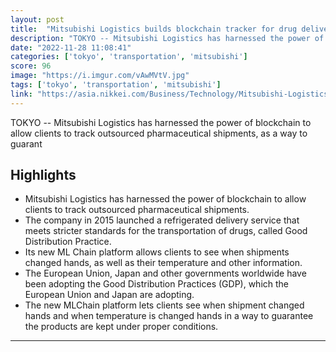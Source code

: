```yaml
---
layout: post
title:  "Mitsubishi Logistics builds blockchain tracker for drug deliveries"
description: "TOKYO -- Mitsubishi Logistics has harnessed the power of blockchain to allow clients to track outsourced pharmaceutical shipments, as a way to guarant"
date: "2022-11-28 11:08:41"
categories: ['tokyo', 'transportation', 'mitsubishi']
score: 96
image: "https://i.imgur.com/vAwMVtV.jpg"
tags: ['tokyo', 'transportation', 'mitsubishi']
link: "https://asia.nikkei.com/Business/Technology/Mitsubishi-Logistics-builds-blockchain-tracker-for-drug-deliveries"
---
```


TOKYO -- Mitsubishi Logistics has harnessed the power of blockchain to allow clients to track outsourced pharmaceutical shipments, as a way to guarant

## Highlights

- Mitsubishi Logistics has harnessed the power of blockchain to allow clients to track outsourced pharmaceutical shipments.
- The company in 2015 launched a refrigerated delivery service that meets stricter standards for the transportation of drugs, called Good Distribution Practice.
- Its new ML Chain platform allows clients to see when shipments changed hands, as well as their temperature and other information.
- The European Union, Japan and other governments worldwide have been adopting the Good Distribution Practices (GDP), which the European Union and Japan are adopting.
- The new MLChain platform lets clients see when shipment changed hands and when temperature is changed hands in a way to guarantee the products are kept under proper conditions.

---
